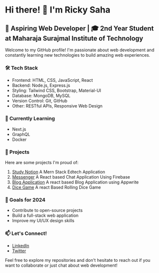 # Hi there! 👋 I'm Ricky Saha

## 🚀 Aspiring Web Developer | 🎓 2nd Year Student at Maharaja Surajmal Institute of Technology

Welcome to my GitHub profile! I'm passionate about web development and constantly learning new technologies to build amazing web experiences.

### 🛠️ Tech Stack

- Frontend: HTML, CSS, JavaScript, React
- Backend: Node.js, Express.js
- Styling: Tailwind CSS, Bootstrap, Material-UI
- Database: MongoDB, MySQL
- Version Control: Git, GitHub
- Other: RESTful APIs, Responsive Web Design

### 🌱 Currently Learning

- Next.js
- GraphQL
- Docker

### 💼 Projects

Here are some projects I'm proud of:

1. [Study Notion](https://github.com/Ricky-saha/Study-Notion) A Mern Stack Edtech Application
2. [Messenger](https://github.com/Ricky-saha/Messenger) A React based Chat Application Using Firebase
3. [Blog Application](https://github.com/Ricky-saha/Blog-Application) A react based Blog Application using Appwrite
4. [Dice Game](https://github.com/Ricky-saha/Dice-Game) A react Based Rolling Dice Game



### 🎯 Goals for 2024

- Contribute to open-source projects
- Build a full-stack web application
- Improve my UI/UX design skills

### 📫 Let's Connect!

- [LinkedIn](https://www.linkedin.com/in/ricky-saha/)
- [Twitter](https://x.com/saha__ricky)


Feel free to explore my repositories and don't hesitate to reach out if you want to collaborate or just chat about web development!

